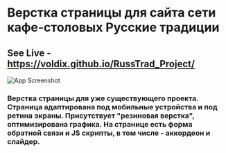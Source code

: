 # Верстка страницы для сайта сети кафе-столовых Русские традиции
## See Live - https://voldix.github.io/RussTrad_Project/
![App Screenshot](/img/project_img.JPG)
### Верстка страницы для уже существующего проекта. Страница адаптирована под мобильные устройства и под ретина экраны. Присутствует "резиновая верстка", оптимизирована графика. На странице есть форма обратной связи и JS скрипты, в том числе - аккордеон и слайдер.
